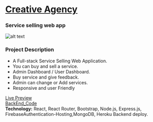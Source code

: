 
# [ Creative Agency ](https://creative-agency-8d8f6.web.app/)
 ### Service selling web app
 
![alt text](https://i.ibb.co/gjCpvyd/Creative-agency2.png)

### Project Description
*	A Full-stack Service Selling Web Application.
*	You can buy and sell a service.
*	Admin Dashboard / User Dashboard.
*	Buy service and give feedback.
*	Admin can change or Add services.
*	Responsive and user Friendly



[Live Preview](https://creative-agency-8d8f6.web.app/ "Creative Agency web Application.")    
[BackEnd_Code](https://github.com/mamunur13525/creative-agency-server "Creative Agency web Application.")    
__Technology:__ React, React Router, Bootstrap, Node.js, Express.js, FirebaseAuthentication-Hosting,MongoDB, Heroku Backend deploy.
         



